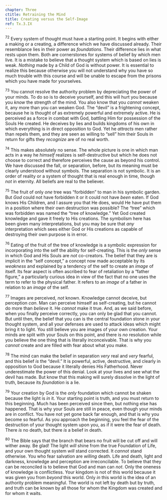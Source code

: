 ```yaml
---
chapter: Three
ctitle: Retraining the Mind
title: Creating versus the Self-Image
ref: Tx.3.IX
---
```


<sup>72</sup> Every system of thought must have a starting point. It begins with
either a making or a creating, a difference which we have discussed
already. Their resemblance lies in their power as *foundations*. Their
difference lies in what rests upon them. Both are cornerstones for
systems of belief by which men live. It is a mistake to believe that a
thought system which is based on lies is weak. *Nothing* made by a Child
of God is without power. It is essential to realize this because
otherwise you will not understand why you have so much trouble with this
course and will be unable to escape from the prisons which you have made
for yourselves.

<sup>73</sup> You cannot resolve the authority problem by depreciating the power of
your minds. To do so is to deceive yourself, and this will hurt you
because you *know* the strength of the mind. You also know that you *cannot*
weaken it, any more than you can weaken God. The “devil” is a
frightening concept, because he is thought of as extremely powerful and
extremely active. He is perceived as a force in combat with God,
battling Him for possession of the Souls He created. He deceives by lies
and builds kingdoms of his own in which everything is in direct
opposition to God. Yet he *attracts* men rather than repels them, and they
are seen as willing to “sell” him their Souls in return for gifts they
*recognize* are of no real worth.

<sup>74</sup> This makes absolutely no sense. The whole picture is one in which man
acts in a way he *himself* realizes is self-destructive but which he does
not choose to correct and therefore perceives the cause as beyond his
control. We have discussed the fall, or separation, before, but its
meaning must be clearly understood without symbols. The separation is
not symbolic. It is an order of reality or a system of thought that is
real enough in time, though *not* in eternity. All beliefs are real to the
believer.

<sup>75</sup> The fruit of only *one* tree was “forbidden” to man in his symbolic
garden. But *God* could not have forbidden it or it could not have *been*
eaten. If God knows His Children, and I assure you that He does, would
He have put them in a position where their own destruction was possible?
The “tree” which was forbidden was named the “tree of knowledge.” Yet
God created knowledge and gave it freely to His creations. The symbolism
here has been given many interpretations, but you may be sure that *any*
interpretation which sees either God or His creations as capable of
destroying their own purpose is in error.

<sup>76</sup> Eating of the fruit of the tree of knowledge is a symbolic expression
for incorporating into the self the ability for self-creating. This is
the *only* sense in which God and His Souls are *not* co-creators. The
belief that they are is implicit in the “self concept,” a concept now
made acceptable by its *weakness* and explained by a tendency of the self
to create an *image* of itself. Its fear aspect is often ascribed to fear
of retaliation by a “father figure,” a particularly curious idea in view
of the fact that no one uses the term to refer to the physical father.
It refers to an *image* of a father in relation to an *image* of the self.

<sup>77</sup> Images are perceived, *not* known. Knowledge cannot deceive, but
perception *can*. Man can perceive himself as self-creating, but he cannot
do more than *believe* it. He *cannot* make it true. And, as we said before,
when you finally perceive correctly, you can only be glad that you
cannot. But until then, the belief that you can is the central
foundation stone in your thought system, and all your defenses are used
to attack ideas which might bring it to light. You still believe you are
images of your own creation. Your minds are split with your Souls on
this point, and there is *no* resolution while you believe the one thing
that is literally inconceivable. That is why you *cannot* create and are
filled with fear about what you make.

<sup>78</sup> The mind can make the belief in separation *very* real and *very*
fearful, and this belief *is* the “devil.” It is powerful, active,
destructive, and clearly in opposition to God because it literally
denies His Fatherhood. Never underestimate the power of this denial.
Look at your lives and see what the devil has made. But know that this
making will surely dissolve in the light of truth, because its
*foundation* is a lie.

<sup>79</sup> Your creation by God is the *only* foundation which cannot be shaken
because the light is *in* it. Your starting point is truth, and you must
return to this beginning. Much has been perceived since then, but
nothing else has happened. That is why your Souls are still in peace,
even though your minds are in conflict. You have not yet gone back far
enough, and that is why you become so fearful. As you approach the
beginning, you feel the fear of the destruction of your thought system
upon you, as if it were the fear of death. There *is* no death, but there
*is* a belief in death.

<sup>80</sup> The Bible says that the branch that bears no fruit will be cut off
and will wither away. Be glad! The light *will* shine from the true
Foundation of Life, and your own thought system *will* stand corrected. It
*cannot* stand otherwise. You who fear salvation are *willing* death. Life
and death, light and darkness, knowledge and perception are
irreconcilable. To believe that they can be reconciled is to believe
that God and man can *not*. Only the oneness of knowledge is conflictless.
Your kingdom is not of this world because it was given you from *beyond*
this world. Only *in* this world is the idea of an authority problem
meaningful. The world is not left by death but by truth, and truth can
be known by all those for whom the Kingdom was created and for whom it
waits.

